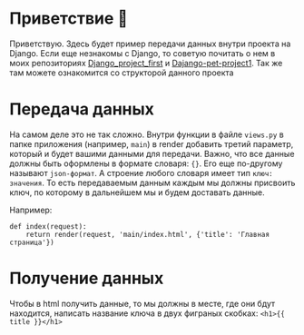 # Приветствие 👋
Приветствую. Здесь будет пример передачи данных внутри проекта на Django. Если еще незнакомы с Django, то советую почитать о нем в моих репозиториях [Django_project_first](https://github.com/roge111/Django_project_first) и [Dajango-pet-project1](https://github.com/roge111/Dajango-pet-project1). Так же там можете ознакомится со структорой данного проекта

# Передача данных
На самом деле это не так сложно. Внутри функции в файле `views.py` в папке приложения (например, `main`) в render добавить третий параметр, который и будет вашими данными для передачи. Важно, что все данные должны быть оформлены в формате словаря: `{}`. Его еще по-другому называют `json-формат`. А строение любого словаря имеет тип `ключ: значения`. То есть передаваемым данным каждым мы должны присвоить ключ, по которому в дальнейшем мы и будем доставать данные.

Например:
```
def index(request):
    return render(request, 'main/index.html', {'title': 'Главная страница'})
```

# Получение данных

Чтобы в html получить данные, то мы должны в месте, где они бдут находится, написать название ключа в двух фиграных скобках: `<h1>{{ title }}</h1>`
